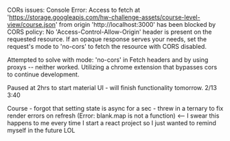 CORs issues: 
Console Error: Access to fetch at 'https://storage.googleapis.com/hw-challenge-assets/course-level-view/course.json' from origin 'http://localhost:3000' has been blocked by CORS policy: No 'Access-Control-Allow-Origin' header is present on the requested resource. If an opaque response serves your needs, set the request's mode to 'no-cors' to fetch the resource with CORS disabled.

Attempted to solve with mode: 'no-cors' in Fetch headers and by using proxys -- neither worked. Utilizing a chrome extension that bypasses cors to continue development. 

Paused at 2hrs to start material UI - will finish functionality tomorrow. 2/13 3:40 

Course - forgot that setting state is async for a sec - threw in a ternary to fix render errors on refresh (Error: blank.map is not a function) <-- I swear this happens to me every time I start a react project so I just wanted to remind myself in the future LOL

<!-- Decided to use SASS for styling as I am most comfortable with it and wanted to respect the time limitations. Did experience some issues with the figma css conversions, wondering if there were some settings that were specific to styled components and material UI.  -->